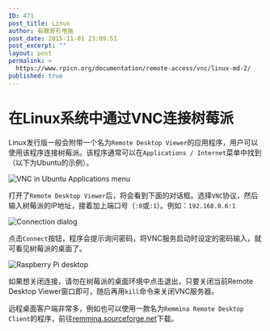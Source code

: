 ```yaml
---
ID: 471
post_title: Linux
author: 有聰哥冇甩拖
post_date: 2015-11-01 23:09:51
post_excerpt: ""
layout: post
permalink: >
  https://www.rpicn.org/documentation/remote-access/vnc/linux-md-2/
published: true
---
```

# 在Linux系统中通过VNC连接树莓派

Linux发行版一般会附带一个名为`Remote Desktop Viewer`的应用程序，用户可以使用该程序连接树莓派。该程序通常可以在`Applications / Internet`菜单中找到（以下为Ubuntu的示例）。

![VNC in Ubuntu Applications menu](https://github.com/rpicn/documentation/raw/master/remote-access/vnc/images/linux/vnc-ubuntu-menu.png)

打开了`Remote Desktop Viewer`后，将会看到下面的对话框。选择`VNC`协议，然后输入树莓派的IP地址，接着加上端口号（`:0`或`:1`）。例如：`192.168.0.6:1`

![Connection dialog](https://github.com/rpicn/documentation/raw/master/remote-access/vnc/images/linux/vnc-ubuntu-connect.png)

点击`Connect`按钮，程序会提示询问密码，将VNC服务启动时设定的密码输入，就可看见树莓派的桌面了。

![Raspberry Pi desktop](https://github.com/rpicn/documentation/raw/master/remote-access/vnc/images/linux/vnc-ubuntu-connected.png)

如果想关闭连接，请勿在树莓派的桌面环境中点击退出，只要关闭当前Remote Desktop Viewer窗口即可，随后再用`kill`命令来关闭VNC服务器。

远程桌面客户端非常多，例如也可以使用一款名为`Remmina Remote Desktop Client`的程序，前往[remmina.sourceforge.net](http://remmina.sourceforge.net)下载。

